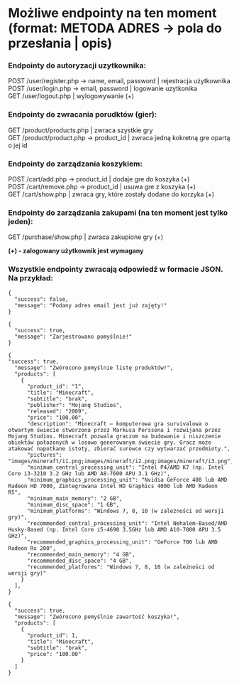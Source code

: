# Możliwe endpointy na ten moment (format: METODA ADRES -> pola do przesłania | opis)
### Endpointy do autoryzacji uzytkownika:
POST /user/register.php -> name, email, password | rejestracja użytkownika  
POST /user/login.php -> email, password | logowanie uzytkonika  
GET /user/logout.php | wylogowywanie (+)  

### Endpointy do zwracania porudktów (gier):
GET /product/products.php | zwraca szystkie gry  
GET /product/product.php -> product_id | zwraca jedną kokretną gre opartą o jej id  

### Endpointy do zarządzania koszykiem:
POST /cart/add.php -> product_id | dodaje gre do koszyka (+)  
POST /cart/remove.php -> product_id | usuwa gre z koszyka (+)  
GET /cart/show.php | zwraca gry, które zostały dodane do korzyka (+)  

### Endpointy do zarządzania zakupami (na ten moment jest tylko jeden):
GET /purchase/show.php | zwraca zakupione gry (+)  

**(+) - zalogowany użytkownik jest wymagany**

### Wszystkie endpointy zwracają odpowiedź w formacie JSON. Na przykład:  
```
{
  "success": false,
  "message": "Podany adres email jest już zajęty!"
}
```
```
{
  "success": true,
  "message": "Zarjestrowano pomyślnie!"
}
```
```
{
"success": true,
  "message": "Zwórocono pomyślnie listę produktów!",
  "products": [
    {
      "product_id": "1",
      "title": "Minecraft",
      "subtitle": "brak",
      "publisher": "Mojang Studios",
      "released": "2009",
      "price": "100.00",
      "description": "Minecraft – komputerowa gra survivalowa o otwartym świecie stworzona przez Markusa Perssona i rozwijana przez Mojang Studios. Minecraft pozwala graczom na budowanie i niszczenie obiektów położonych w losowo generowanym świecie gry. Gracz może atakować napotkane istoty, zbierać surowce czy wytwarzać przedmioty.",
      "pictures": "images/mineraft/i1.png;images/mineraft/i2.png;images/mineraft/i3.png",
      "minimum_central_processing_unit": "Intel P4/AMD K7 (np. Intel Core i3-3210 3.2 GHz lub AMD A8-7600 APU 3.1 GHz)",
      "minimum_graphics_processing_unit": "Nvidia GeForce 400 lub AMD Radeon HD 7000, Zintegrowana Intel HD Graphics 4000 lub AMD Radeon R5",
      "minimum_main_memory": "2 GB",
      "minimum_disc_space": "1 GB",
      "minimum_platforms": "Windows 7, 8, 10 (w zależności od wersji gry)",
      "recommended_central_processing_unit": "Intel Nehalem-Based/AMD Husky-Based (np. Intel Core i5-4690 3.5GHz lub AMD A10-7800 APU 3.5 GHz)",
      "recommended_graphics_processing_unit": "GeForce 700 lub AMD Radeon Rx 200",
      "recommended_main_memory": "4 GB",
      "recommended_disc_space": "4 GB",
      "recommended_platforms": "Windows 7, 8, 10 (w zależności od wersji gry)"
    }
  ],
}
```
```
{
  "success": true,
  "message": "Zwórocono pomyślnie zawartość koszyka!",
  "products": [
    {
      "product_id": 1,
      "title": "Minecraft",
      "subtitle": "brak",
      "price": "100.00"
    }
  ]
}
```
